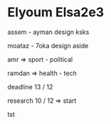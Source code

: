# Elyoum Elsa2e3

assem - ayman design ksks

moataz - 7oka design aside

amr => sport - political

ramdan => health - tech

deadline 13 / 12

research 10 / 12 => start

tst